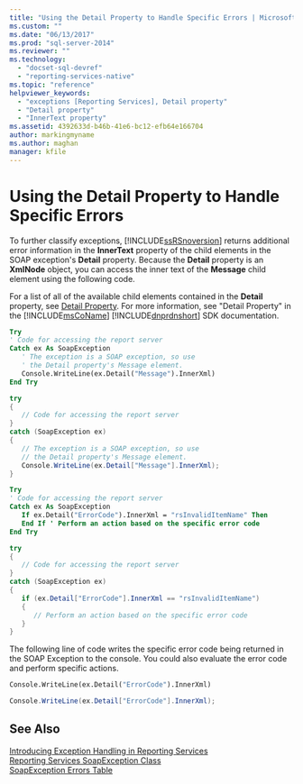 ```yaml
---
title: "Using the Detail Property to Handle Specific Errors | Microsoft Docs"
ms.custom: ""
ms.date: "06/13/2017"
ms.prod: "sql-server-2014"
ms.reviewer: ""
ms.technology: 
  - "docset-sql-devref"
  - "reporting-services-native"
ms.topic: "reference"
helpviewer_keywords: 
  - "exceptions [Reporting Services], Detail property"
  - "Detail property"
  - "InnerText property"
ms.assetid: 4392633d-b46b-41e6-bc12-efb64e166704
author: markingmyname
ms.author: maghan
manager: kfile
---
```

# Using the Detail Property to Handle Specific Errors
  To further classify exceptions, [!INCLUDE[ssRSnoversion](../../../includes/ssrsnoversion-md.md)] returns additional error information in the **InnerText** property of the child elements in the SOAP exception's **Detail** property. Because the **Detail** property is an **XmlNode** object, you can access the inner text of the **Message** child element using the following code.  
  
 For a list of all of the available child elements contained in the **Detail** property, see [Detail Property](../soapexception-class/detail-property.md). For more information, see "Detail Property" in the [!INCLUDE[msCoName](../../../includes/msconame-md.md)] [!INCLUDE[dnprdnshort](../../../includes/dnprdnshort-md.md)] SDK documentation.  
  
```vb  
Try  
' Code for accessing the report server  
Catch ex As SoapException  
   ' The exception is a SOAP exception, so use  
   ' the Detail property's Message element.  
   Console.WriteLine(ex.Detail("Message").InnerXml)  
End Try  
```  
  
```csharp  
try  
{  
   // Code for accessing the report server  
}  
catch (SoapException ex)  
{  
   // The exception is a SOAP exception, so use  
   // the Detail property's Message element.  
   Console.WriteLine(ex.Detail["Message"].InnerXml);  
}  
```  
  
```vb  
Try  
' Code for accessing the report server  
Catch ex As SoapException  
   If ex.Detail("ErrorCode").InnerXml = "rsInvalidItemName" Then  
   End If ' Perform an action based on the specific error code  
End Try  
```  
  
```csharp  
try  
{  
   // Code for accessing the report server  
}  
catch (SoapException ex)  
{  
   if (ex.Detail["ErrorCode"].InnerXml == "rsInvalidItemName")  
   {  
      // Perform an action based on the specific error code  
   }  
}  
```  
  
 The following line of code writes the specific error code being returned in the SOAP Exception to the console. You could also evaluate the error code and perform specific actions.  
  
```vb  
Console.WriteLine(ex.Detail("ErrorCode").InnerXml)  
```  
  
```csharp  
Console.WriteLine(ex.Detail["ErrorCode"].InnerXml);  
```  
  
## See Also  
 [Introducing Exception Handling in Reporting Services](../introducing-exception-handling-in-reporting-services.md)   
 [Reporting Services SoapException Class](../soapexception-class/reporting-services-soapexception-class.md)   
 [SoapException Errors Table](../soapexception-class/soapexception-errors-table.md)  
  
  
